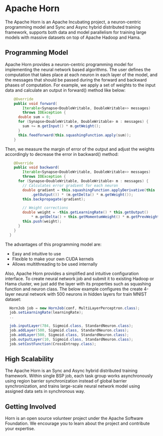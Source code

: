 # Apache Horn

The Apache Horn is an Apache Incubating project, a neuron-centric programming model and Sync and Async hybrid distributed training framework, supports both data and model parallelism for training large models with massive datasets on top of Apache Hadoop and Hama.

## Programming Model

Apache Horn provides a neuron-centric programming model for implementing the neural network based algorithms. The user defines the computation that takes place at each neuron in each layer of the model, and the messages that should be passed during the forward and backward phases of computation. For example, we apply a set of weights to the input data and calculate an output in forward() method like below:
```Java
    @Override
    public void forward(
        Iterable<Synapse<DoubleWritable, DoubleWritable>> messages)
        throws IOException {
      double sum = 0;
      for (Synapse<DoubleWritable, DoubleWritable> m : messages) {
        sum += m.getInput() * m.getWeight();
      }
      this.feedforward(this.squashingFunction.apply(sum));
    }
```
Then, we measure the margin of error of the output and adjust the weights accordingly to decrease the error in backward() method:
```Java
    @Override
    public void backward(
        Iterable<Synapse<DoubleWritable, DoubleWritable>> messages)
        throws IOException {
      for (Synapse<DoubleWritable, DoubleWritable> m : messages) {
        // Calculates error gradient for each neuron
        double gradient = this.squashingFunction.applyDerivative(this
            .getOutput()) * (m.getDelta() * m.getWeight());
        this.backpropagate(gradient);

        // Weight corrections
        double weight = -this.getLearningRate() * this.getOutput()
            * m.getDelta() + this.getMomentumWeight() * m.getPrevWeight();
        this.push(weight);
      }
    }
  }
```
The advantages of this programming model are:

 * Easy and intuitive to use
 * Flexible to make your own CUDA kernels
 * Allows multithreading to be used internally

Also, Apache Horn provides a simplified and intuitive configuration interface. To create neural network job and submit it to existing Hadoop or Hama cluster, we just add the layer with its properties such as squashing function and neuron class. The below example configures the create 4-layer neural network with 500 neurons in hidden layers for train MNIST dataset:
```Java
  HornJob job = new HornJob(conf, MultiLayerPerceptron.class);
  job.setLearningRate(learningRate);
  ..

  job.inputLayer(784, Sigmoid.class, StandardNeuron.class);
  job.addLayer(500, Sigmoid.class, StandardNeuron.class);
  job.addLayer(500, Sigmoid.class, StandardNeuron.class);
  job.outputLayer(10, Sigmoid.class, StandardNeuron.class);
  job.setCostFunction(CrossEntropy.class);
```

## High Scalability

The Apache Horn is an Sync and Async hybrid distributed training framework. Within single BSP job, each task group works asynchronously using region barrier synchronization instead of global barrier synchronization, and trains large-scale neural network model using assigned data sets in synchronous way.

## Getting Involved

Horn is an open source volunteer project under the Apache Software Foundation. We encourage you to learn about the project and contribute your expertise.

